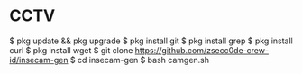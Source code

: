 # CCTV
 $ pkg update &amp;&amp; pkg upgrade  $ pkg install git  $ pkg install grep  $ pkg install curl  $ pkg install wget  $ git clone https://github.com/zsecc0de-crew-id/insecam-gen  $ cd insecam-gen  $ bash camgen.sh
